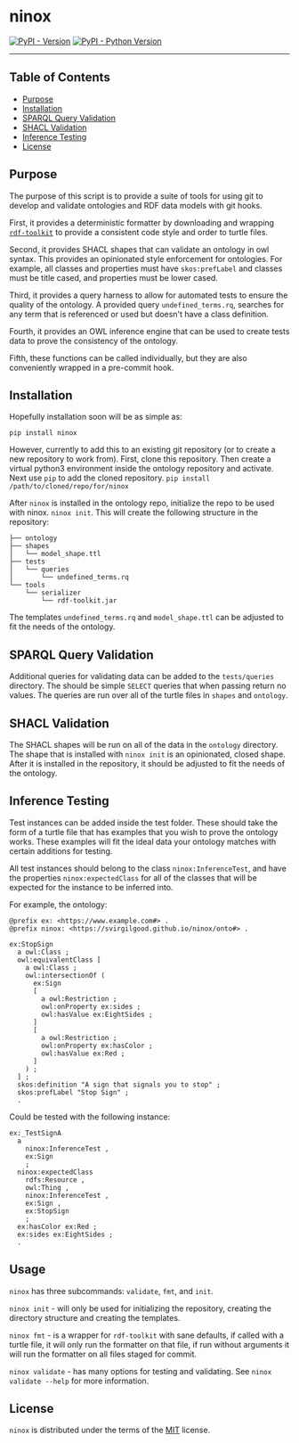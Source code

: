 # ninox

[![PyPI - Version](https://img.shields.io/pypi/v/ninox.svg)](https://pypi.org/project/ninox)
[![PyPI - Python Version](https://img.shields.io/pypi/pyversions/ninox.svg)](https://pypi.org/project/ninox)

-----

## Table of Contents

- [Purpose](#Purpose)
- [Installation](#installation)
- [SPARQL Query Validation](#sparql-query-validation)
- [SHACL Validation](#shacl-validation)
- [Inference Testing](#inference-testing)
- [License](#license)

## Purpose 

The purpose of this script is to provide a suite of tools for using git to
develop and validate ontologies and RDF data models with git hooks.

First, it provides a deterministic formatter by downloading and wrapping
[`rdf-toolkit`](https://github.com/edmcouncil/rdf-toolkit) to provide a consistent code style and order to turtle files.

Second, it provides SHACL shapes that can validate an ontology in owl syntax.
This provides an opinionated style enforcement for ontologies. For example, all
classes and properties must have `skos:prefLabel` and classes must be title
cased, and properties must be lower cased.

Third, it provides a query harness to allow for automated tests to ensure the
quality of the ontology. A provided query `undefined_terms.rq`, searches for any
term that is referenced or used but doesn't have a class definition.

Fourth, it provides an OWL inference engine that can be used to create tests
data to prove the consistency of the ontology.

Fifth, these functions can be called individually, but they are also
conveniently wrapped in a pre-commit hook.

## Installation

Hopefully installation soon will be as simple as:

```console 
pip install ninox 
```

However, currently to add this to an existing git repository (or to create a new
repository to work from). First, clone this repository. Then create a virtual
python3 environment inside the ontology repository and activate. Next use `pip`
to add the cloned repository. `pip install /path/to/cloned/repo/for/ninox`

After `ninox` is installed in the ontology repo, initialize the repo to be used
with ninox. `ninox init`. This will create the following structure in the
repository:

```console
├── ontology
├── shapes
│   └── model_shape.ttl
├── tests
│   └── queries
│       └── undefined_terms.rq
└── tools
    └── serializer
        └── rdf-toolkit.jar
```

The templates `undefined_terms.rq` and `model_shape.ttl` can be adjusted to fit
the needs of the ontology.

## SPARQL Query Validation

Additional queries for validating data can be added to the `tests/queries`
directory. The should be simple `SELECT` queries that when passing return no
values. The queries are run over all of the turtle files in `shapes` and
`ontology`.


## SHACL Validation 

The SHACL shapes will be run on all of the data in the `ontology` directory. The
shape that is installed with `ninox init` is an opinionated, closed shape. After
it is installed in the repository, it should be adjusted to fit the needs of the
ontology.

## Inference Testing

Test instances can be added inside the test folder. These should take the form
of a turtle file that has examples that you wish to prove the ontology works.
These examples will fit the ideal data your ontology matches with certain
additions for testing. 

All test instances should belong to the class `ninox:InferenceTest`, and have
the properties `ninox:expectedClass` for all of the classes that will be
expected for the instance to be inferred into. 

For example, the ontology: 

```turtle 
@prefix ex: <https://www.example.com#> .
@prefix ninox: <https://svirgilgood.github.io/ninox/onto#> .

ex:StopSign
  a owl:Class ;
  owl:equivalentClass [
    a owl:Class ;
    owl:intersectionOf (
      ex:Sign
      [
        a owl:Restriction ;
        owl:onProperty ex:sides ;
        owl:hasValue ex:EightSides ;
      ]
      [
        a owl:Restriction ;
        owl:onProperty ex:hasColor ;
        owl:hasValue ex:Red ;
      ]
    ) ;
  ] ;
  skos:definition "A sign that signals you to stop" ;
  skos:prefLabel "Stop Sign" ;
  .
```

Could be tested with the following instance:

```turtle 
ex:_TestSignA
  a
    ninox:InferenceTest ,
    ex:Sign
    ;
  ninox:expectedClass
    rdfs:Resource ,
    owl:Thing ,
    ninox:InferenceTest ,
    ex:Sign ,
    ex:StopSign
    ;
  ex:hasColor ex:Red ;
  ex:sides ex:EightSides ;
  .
```



## Usage

`ninox` has three subcommands: `validate`, `fmt`, and `init`.

`ninox init` - will only be used for initializing the repository, creating the
directory structure and creating the templates.

`ninox fmt` - is a wrapper for `rdf-toolkit` with sane defaults, if called with
a turtle file, it will only run the formatter on that file, if run without
arguments it will run the formatter on all files staged for commit.

`ninox validate` - has many options for testing and validating. See `ninox validate --help` for more information.


## License

`ninox` is distributed under the terms of the [MIT](https://spdx.org/licenses/MIT.html) license.

